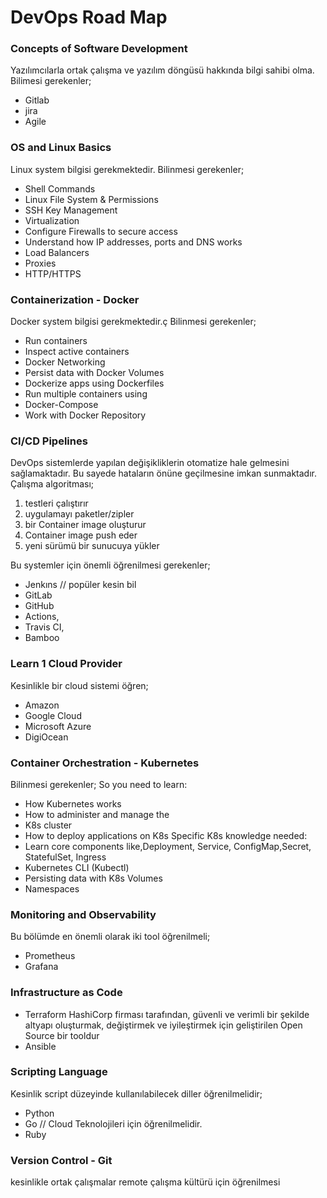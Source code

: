 # DevOps Road Map

### Concepts of Software Development

Yazılımcılarla ortak çalışma  ve yazılım döngüsü hakkında bilgi sahibi olma. Bilimesi  gerekenler;
* Gitlab
* jira
* Agile

### OS and Linux Basics

Linux system bilgisi gerekmektedir. Bilinmesi gerekenler;
* Shell Commands
* Linux File System & Permissions
* SSH Key Management
* Virtualization
* Configure Firewalls to secure access
* Understand how IP addresses, ports and DNS works
* Load Balancers
* Proxies
* HTTP/HTTPS

### Containerization - Docker

Docker system bilgisi gerekmektedir.ç Bilinmesi gerekenler;

* Run containers
* Inspect active containers
* Docker Networking
* Persist data with Docker Volumes
* Dockerize apps using Dockerfiles
* Run multiple containers using
* Docker-Compose
* Work with Docker Repository

### CI/CD Pipelines
DevOps sistemlerde yapılan değişikliklerin otomatize hale gelmesini sağlamaktadır. Bu sayede hataların önüne geçilmesine imkan sunmaktadır. Çalışma algoritması;
1. testleri çalıştırır
2. uygulamayı paketler/zipler
3. bir Container image oluşturur
4. Container image push eder
5. yeni sürümü bir sunucuya yükler

Bu systemler için önemli öğrenilmesi gerekenler;
* Jenkıns // popüler kesin bil
* GitLab
* GitHub
* Actions, 
* Travis CI, 
* Bamboo

### Learn 1 Cloud Provider
Kesinlikle bir cloud sistemi öğren;
* Amazon
* Google Cloud
* Microsoft Azure
* DigiOcean

### Container Orchestration - Kubernetes
Bilinmesi gerekenler;
So you need to learn:
* How Kubernetes works
* How to administer and manage the
* K8s cluster
* How to deploy applications on K8s
Specific K8s knowledge needed:
* Learn core components like,Deployment, Service, ConfigMap,Secret, StatefulSet, Ingress
* Kubernetes CLI (Kubectl)
* Persisting data with K8s Volumes
* Namespaces

### Monitoring and Observability
Bu bölümde en önemli olarak iki tool öğrenilmeli;
* Prometheus
* Grafana
### Infrastructure as Code
* Terraform HashiCorp firması tarafından, güvenli ve verimli bir şekilde altyapı oluşturmak, değiştirmek ve iyileştirmek için geliştirilen Open Source bir tooldur
* Ansible
### Scripting Language
Kesinlik script düzeyinde kullanılabilecek diller öğrenilmelidir;
* Python
* Go  // Cloud Teknolojileri için öğrenilmelidir.
* Ruby 
### Version Control - Git
kesinlikle ortak çalışmalar remote çalışma kültürü için öğrenilmesi
